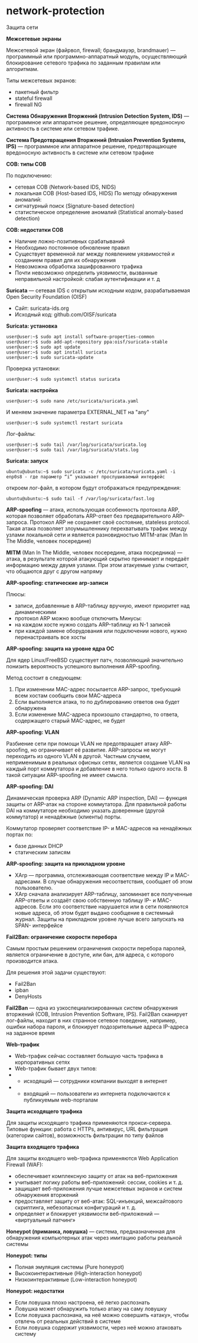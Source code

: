 # network-protection
Защита сети

**Межсетевые экраны**

Межсетевой экран (файрвол, firewall; брандмауэр, brandmauer) — программный или программно-аппаратный модуль, осуществляющий блокирование сетевого трафика по заданным правилам или алгоритмам.

Типы межсетевых экранов:
- пакетный фильтр
- stateful firewall
- firewall NG

**Система Обнаружения Вторжений (Intrusion Detection System, IDS)** — программное или аппаратное решение, определяющее вредоносную активность в системе или сетевом трафике.

**Система Предотвращения Вторжений (Intrusion Prevention Systems, IPS)** — программное или аппаратное решение, предотвращающее вредоносную активность в системе или сетевом трафике

**СОВ: типы СОВ**

По подключению:
- сетевая СОВ (Network-based IDS, NIDS)
- локальная СОВ (Host-based IDS, HIDS)
По методу обнаружения аномалий:
- сигнатурный поиск (Signature-based detection)
- статистическое определение аномалий (Statistical anomaly-based detection)

**СОВ: недостатки СОВ**
- Наличие ложно-позитивных срабатываний
- Необходимо постоянное обновление правил
- Существует временной лаг между появлением уязвимостей и созданием правил для их обнаружения
- Невозможна обработка зашифрованного трафика
- Почти невозможно определить уязвимости, вызванные неправильной настройкой: слабая аутентификации и т. д

**Suricata** — сетевая IDS с открытым исходным кодом, разрабатываемая Open Security Foundation (OISF)
- Сайт: suricata-ids.org
- Исходный код: github.com/OISF/suricata

**Suricata: установка**
```
user@user:~$ sudo apt install software-properties-common
user@user:~$ sudo add-apt-repository ppa:oisf/suricata-stable
user@user:~$ sudo apt update
user@user:~$ sudo apt install suricata
user@user:~$ sudo suricata-update
```
Проверка установки:
```
user@user:~$ sudo systemctl status suricata
```
**Suricata: настройка**
```
user@user:~$ sudo nano /etc/suricata/suricata.yaml
```
И меняем значение параметра EXTERNAL_NET на "any"
```
user@user:~$ sudo systemctl restart suricata
```
Лог-файлы:
```
user@user:~$ sudo tail /var/log/suricata/suricata.log
user@user:~$ sudo tail /var/log/suricata/stats.log
```
**Suricata: запуск**
```
ubuntu@ubuntu:~$ sudo suricata -c /etc/suricata/suricata.yaml -i enp0s8 - где параметр “i” указывает прослушиваемый интерфейс
```
откроем лог-файл, в котором будут отображаться предупреждения:
```
ubuntu@ubuntu:~$ sudo tail -f /var/log/suricata/fast.log
```

**ARP-spoofing** — атака, использующая особенность протокола ARP, которая позволяет обработать ARP-ответ без предварительного ARP- запроса. Протокол ARP не сохраняет своё состояние, stateless protocol.
Такая атака позволяет злоумышленнику перехватывать трафик между узлами локальной сети и является разновидностью MITM-атак (Man In The Middle, человек посередине)

**MITM** (Man In The Middle, человек посередине, атака посредника) — атака, в результате которой атакующий скрытно принимает и передаёт информацию между двумя узлами. При этом атакуемые узлы считают, что общаются друг с другом напряму

**ARP-spoofing: статические arp-записи**

Плюсы:
- записи, добавленные в ARP-таблицу вручную, имеют приоритет над динамическими
- протокол ARP можно вообще отключить
Минусы:
- на каждом хосте нужно создать ARP-таблицу из N-1 записей
- при каждой замене оборудования или подключении нового, нужно перенастраивать все хосты

**ARP-spoofing: защита на уровне ядра ОС**

Для ядер Linux/FreeBSD существует патч, позволяющий значительно понизить вероятность успешного выполнения ARP-spoofing.

Метод состоит в следующем:
1. При изменении MAC-адрес посылается ARP-запрос, требующий всем хостам сообщить свои MAC-адреса
2. Если выполняется атака, то по дублированию ответов она будет обнаружена
3. Если изменение MAC-адреса произошло стандартно, то ответа, содержащего старый MAC-адрес, не будет

**ARP-spoofing: VLAN**

Разбиение сети при помощи VLAN не предотвращает атаку ARP-spoofing, но ограничивает её развитие. ARP-запросы не могут переходить из одного VLAN в другой. Частным случаем, неприменимым в реальных офисных сетях, является создание VLAN на каждый порт коммутатора и добавление в него только одного хоста. В такой ситуации ARP-spoofing не имеет смысла.

**ARP-spoofing: DAI**

Динамическая проверка ARP (Dynamic ARP inspection, DAI) — функция защиты от ARP-атак на стороне коммутатора. Для правильной работы DAI на коммутаторе необходимо указать доверенные (другой коммутатор) и ненадёжные (клиенты) порты.

Коммутатор проверяет соответствие IP- и MAC-адресов на ненадёжных портах по:
- базе данных DHCP
- статическим записям

**ARP-spoofing: защита на прикладном уровне**
- XArp — программа, отслеживающая соответствие между IP и MAC- адресами. В случае обнаружения несоответствия, сообщает об этом пользователю.
- XArp сначала анализирует ARP-таблицу, запоминает все полученные ARP-ответы и создаёт свою собственную таблицу IP- и MAC-адресов. Если это соответствие нарушается или в сети появляются новые адреса, об этом будет выдано сообщение в системный журнал. Защиты на прикладном уровне лучше всего запускать на SPAN- интерфейсе

**Fail2Ban: ограничение скорости перебора**

Самым простым решением ограничения скорости перебора паролей, является ограничение в доступе, или бан, для адреса, с которого производится атака.

Для решения этой задачи существуют:
- Fail2Ban
- ipban
- DenyHosts

**Fail2Ban** — одна из узкоспециализированных систем обнаружения вторжений (СОВ, Intrusion Prevention Software, IPS). Fail2Ban сканирует лог-файлы, находит в них странное сетевое поведение, например, ошибки набора пароля, и блокирует подозрительные адреса IP-адреса на заданное время

**Web-трафик**
- Web-трафик сейчас составляет большую часть трафика в корпоративных сетях
- Web-трафик бывает двух типов:
- - исходящий — сотрудники компании выходят в интернет
- - входящий — пользователи из интернета подключаются к публикуемым web-порталам

**Защита исходящего трафика**

Для защиты исходящего трафика применяются прокси-сервера. Типовые функции: работа с HTTPs, антивирус, URL фильтрация (категории сайтов), возможность фильтрации по типу файлов

**Защита входящего трафика**

Для защиты входящего web-трафика применяются Web Application Firewall (WAF):
- обеспечивает комплексную защиту от атак на веб-приложения
- учитывает логику работы веб-приложений: сессии, cookies и т. д.
- защищает веб-приложения лучше межсетевых экранов и систем обнаружения вторжений
- предоставляет защиту от веб-атак: SQL-инъекций, межсайтового скриптинга, небезопасных конфигураций и т. д.
- определяет и блокирует уязвимости веб-приложений — «виртуальный патчинг»

**Honeypot (приманка, ловушка)** — система, предназначенная для обнаружения компьютерных атак через имитацию работы реальной системы

**Honeypot: типы**
- Полная эмуляция системы (Pure honeypot)
- Высокоинтерактивные (High-interaction honeypot)
- Низкоинтерактивные (Low-interaction honeypot)

**Honeypot: недостатки**
- Если ловушка плохо настроена, её легко распознать
- Ловушка может обнаружить только атаку на саму ловушку
- Если ловушка распознана, на неё можно совершить «атаку», чтобы отвлечь от реальных действий в системе
- Если ловушка содержит уязвимости, через неё можно атаковать систему
